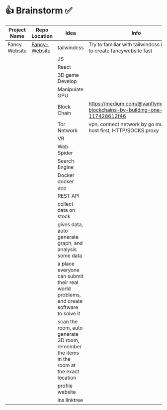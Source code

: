 # 👍 Brainstorm ✅ 
| Project Name | Repo Location | Idea | Info |
|--------------|---------------|------|------|
| Fancy Website | [Fancy-Website](./Fancy-Website/fancy-website-readme.md) | tailwindcss | Try to familiar with tailwindcss in order to create fancywebsite fast |
|  |  | JS |  |
|  |  | React |  |
|  |  | 3D game Develop |  |
|  |  | Manipulate GPU |  |
|  |  | Block Chain | https://medium.com/@vanflymen/learn-blockchains-by-building-one-117428612f46 | |
|  |  | Tor Network | vpn, connect network by go multiple host first, HTTP/SOCKS proxy ||
|  |  | VR |  |
|  |  | Web Spider |  |
|  |  | Search Engine |  |
|  |  | Docker docker app | |
|  |  | REST API |  |
|  |  |  collect data on stock |  |
|  |  | gives data, auto generate graph, and analysis some data ||
|  |  |  a place everyone can submit their real world problems, and create software to solve it |  |
|  |  |  scan the room, auto generate 3D room, remember the items in the room at the exact location ||
|  |  |  profile website |  |
|  |  |  ins linktree |  |



